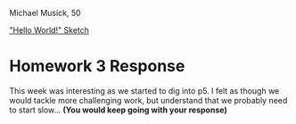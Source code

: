 Michael Musick, 50

["Hello World!" Sketch](https://michaelmusick.github.io/120-work/hw-3/)



# Homework 3 Response

This week was interesting as we started to dig into p5. I felt as though we would tackle more challenging work, but understand that we probably need to start slow... **(You would keep going with your response)**
